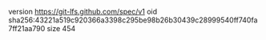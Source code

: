 version https://git-lfs.github.com/spec/v1
oid sha256:43221a519c920366a3398c295be98b26b30439c28999540ff740fa7ff21aa790
size 454
